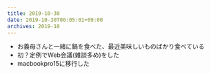 ```yaml
---
title: 2019-10-30
date: 2019-10-30T00:05:01+09:00
archives: 2019-10
---
```


- お義母さんと一緒に鍋を食べた、最近美味しいものばかり食べている
- 初？定例でWeb会議(雑談多め)をした
- macbookpro15に移行した
